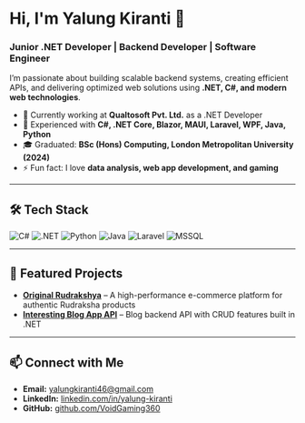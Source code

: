 # Hi, I'm Yalung Kiranti 👋

### Junior .NET Developer | Backend Developer | Software Engineer

I’m passionate about building scalable backend systems, creating efficient APIs, and delivering optimized web solutions using **.NET, C#, and modern web technologies**.

- 🌱 Currently working at **Qualtosoft Pvt. Ltd.** as a .NET Developer  
- 🔭 Experienced with **C#, .NET Core, Blazor, MAUI, Laravel, WPF, Java, Python**  
- 🎓 Graduated: **BSc (Hons) Computing, London Metropolitan University (2024)**  
- ⚡ Fun fact: I love **data analysis, web app development, and gaming**

---

## 🛠 Tech Stack

![C#](https://img.shields.io/badge/C%23-239120?style=flat&logo=c-sharp&logoColor=white)
![.NET](https://img.shields.io/badge/.NET-512BD4?style=flat&logo=dotnet&logoColor=white)
![Python](https://img.shields.io/badge/Python-3776AB?style=flat&logo=python&logoColor=white)
![Java](https://img.shields.io/badge/Java-007396?style=flat&logo=java&logoColor=white)
![Laravel](https://img.shields.io/badge/Laravel-FF2D20?style=flat&logo=laravel&logoColor=white)
![MSSQL](https://img.shields.io/badge/MSSQL-CC2927?style=flat&logo=microsoft-sql-server&logoColor=white)

---

## 📌 Featured Projects

- [**Original Rudrakshya**](https://github.com/VoidGaming360/Original-Rudrakshya) – A high-performance e-commerce platform for authentic Rudraksha products  
- [**Interesting Blog App API**](https://github.com/VoidGaming360/InterestingBlogWebApp) – Blog backend API with CRUD features built in .NET  

---

## 📫 Connect with Me

- **Email:** yalungkiranti46@gmail.com  
- **LinkedIn:** [linkedin.com/in/yalung-kiranti](https://www.linkedin.com/in/yalung-kiranti/)  
- **GitHub:** [github.com/VoidGaming360](https://github.com/VoidGaming360)
